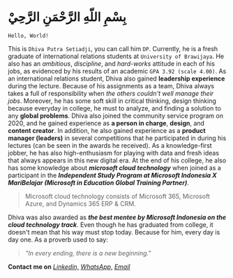 # بِسْمِ اللّهِ الرَّحْمَنِ الرَّحِيْ

`Hello, World!`

This is `Dhiva Putra Setiadji`, you can call him `DP`. Currently, he is a fresh graduate of international relations students at `University of Brawijaya`. He also has an *ambitious*, *discipline*, and *hard-works* attitude in each of his jobs, as evidenced by his results of an academic `GPA 3.92 (scale 4.00)`. 
As an international relations student, Dhiva also gained **leadership experience** during the lecture. Because of his assignments as a team, Dhiva always takes a full of responsibility when *the others couldn't well manage their jobs*. Moreover, he has some soft skill in critical thinking, design thinking because everyday in college, he must to analyze, and finding a solution to any **global problems**. 
Dhiva also joined the community service program on 2020, and he gained experience as **a person in charge**, **design**, and **content creator**. In addition, he also gained experience as a **product manager (leaders)** in several competitions that he participated in during his lectures (can be seen in the awards he received). 
As a knowledge-first jobber, he has also high-enthusiasm for playing with data and fresh ideas that always appears in this new digital era. 
At the end of his college, he also has some knowledge about ***microsoft cloud technology*** when joined as a participant in the ***Independent Study Program at Microsoft Indonesia X MariBelajar (Microsoft in Education Global Training Partner)***. 
> Microsoft cloud technology consists of Microsoft 365, Microsoft Azure, and Dynamics 365 ERP & CRM. 

Dhiva was also awarded as ***the best mentee by Microsoft Indonesia on the cloud technology track***. Even though he has graduated from college, it doesn't mean that his way must stop today. Because for him, every day is day one. As a proverb used to say: 
> *"In every ending, there is a new beginning."*

**Contact me on** 
*[Linkedin,](https://www.linkedin.com/in/dhivaputrasetiadji/)*
*[WhatsApp,](https://api.whatsapp.com/send/?phone=6282260857774&text=Hello%2C+Dhiva+Putra%21&app_absent=0)*
*[Email](dhivaps981@outlook.com)*
<!--
**dhivaputrasetiadji/dhivaputrasetiadji** is a ✨ _special_ ✨ repository because its `README.md` (this file) appears on your GitHub profile.

Here are some ideas to get you started:

- 🔭 I’m currently working on ...
- 🌱 I’m currently learning ...
- 👯 I’m looking to collaborate on ...
- 🤔 I’m looking for help with ...
- 💬 Ask me about ...
- 📫 How to reach me: ...
- 😄 Pronouns: ...
- ⚡ Fun fact: ...
-->
